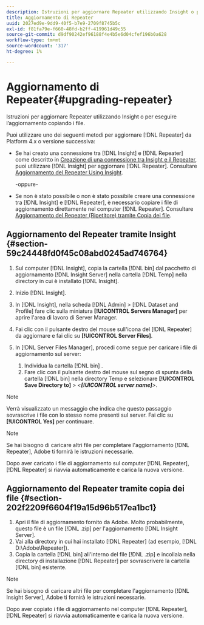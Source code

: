 ```yaml
---
description: Istruzioni per aggiornare Repeater utilizzando Insight o per eseguire l’aggiornamento copiando i file.
title: Aggiornamento di Repeater
uuid: 2027ed9e-9dd9-40f5-b7e9-2709f8745b5c
exl-id: f81fa79e-f660-48fd-b2ff-419961d49c55
source-git-commit: d9df90242ef96188f4e4b5e6d04cfef196b0a628
workflow-type: tm+mt
source-wordcount: '317'
ht-degree: 1%

---
```


# Aggiornamento di Repeater{#upgrading-repeater}

Istruzioni per aggiornare Repeater utilizzando Insight o per eseguire l’aggiornamento copiando i file.

Puoi utilizzare uno dei seguenti metodi per aggiornare [!DNL Repeater] da Platform 4.x o versione successiva:

* Se hai creato una connessione tra [!DNL Insight] e [!DNL Repeater] come descritto in [Creazione di una connessione tra Insight e il Repeater](../../../../home/c-inst-svr/c-rptr-fntly/c-cnfg-rptr-fntly/t-crt-conn-ins-rptr.md#task-785bfe5f0e31484683e4345038add118), puoi utilizzare [!DNL Insight] per aggiornare [!DNL Repeater]. Consultare [Aggiornamento del Repeater Using Insight](../../../../home/c-inst-svr/c-upgrd-uninst-sftwr/c-upgrd-sftwr/c-upgrd-rptr.md#section-59c24448fd0f45c08abd0245ad746764).

   -oppure-

* Se non è stato possibile o non è stato possibile creare una connessione tra [!DNL Insight] e [!DNL Repeater], è necessario copiare i file di aggiornamento direttamente nel computer [!DNL Repeater]. Consultare [Aggiornamento del Repeater (Ripetitore) tramite Copia dei file](../../../../home/c-inst-svr/c-upgrd-uninst-sftwr/c-upgrd-sftwr/c-upgrd-rptr.md#section-202f2209f6604f19a15d96b517ea1bc1).

## Aggiornamento del Repeater tramite Insight {#section-59c24448fd0f45c08abd0245ad746764}

1. Sul computer [!DNL Insight], copia la cartella [!DNL bin] dal pacchetto di aggiornamento [!DNL Insight Server] nella cartella [!DNL Temp] nella directory in cui è installato [!DNL Insight].
1. Inizio [!DNL Insight].
1. In [!DNL Insight], nella scheda [!DNL Admin] > [!DNL Dataset and Profile] fare clic sulla miniatura **[!UICONTROL Servers Manager]** per aprire l&#39;area di lavoro di Server Manager.
1. Fai clic con il pulsante destro del mouse sull&#39;icona del [!DNL Repeater] da aggiornare e fai clic su **[!UICONTROL Server Files]**.
1. In [!DNL Server Files Manager], procedi come segue per caricare i file di aggiornamento sul server:

   1. Individua la cartella [!DNL bin] .
   1. Fare clic con il pulsante destro del mouse sul segno di spunta della cartella [!DNL bin] nella directory Temp e selezionare **[!UICONTROL Save Directory to]** > *&lt;**[!UICONTROL server name]**>*.

>[!NOTE]
>
>Verrà visualizzato un messaggio che indica che questo passaggio sovrascrive i file con lo stesso nome presenti sul server. Fai clic su **[!UICONTROL Yes]** per continuare.

>[!NOTE]
>
>Se hai bisogno di caricare altri file per completare l&#39;aggiornamento [!DNL Repeater], Adobe ti fornirà le istruzioni necessarie.

Dopo aver caricato i file di aggiornamento sul computer [!DNL Repeater], [!DNL Repeater] si riavvia automaticamente e carica la nuova versione.

## Aggiornamento del Repeater tramite copia dei file {#section-202f2209f6604f19a15d96b517ea1bc1}

1. Apri il file di aggiornamento fornito da Adobe. Molto probabilmente, questo file è un file [!DNL .zip] per l&#39;aggiornamento [!DNL Insight Server].
1. Vai alla directory in cui hai installato [!DNL Repeater] (ad esempio, [!DNL D:\Adobe\Repeater]).
1. Copia la cartella [!DNL bin] all&#39;interno del file [!DNL .zip] e incollala nella directory di installazione [!DNL Repeater] per sovrascrivere la cartella [!DNL bin] esistente.

>[!NOTE]
>
>Se hai bisogno di caricare altri file per completare l&#39;aggiornamento [!DNL Insight Server], Adobe ti fornirà le istruzioni necessarie.

Dopo aver copiato i file di aggiornamento nel computer [!DNL Repeater], [!DNL Repeater] si riavvia automaticamente e carica la nuova versione.
